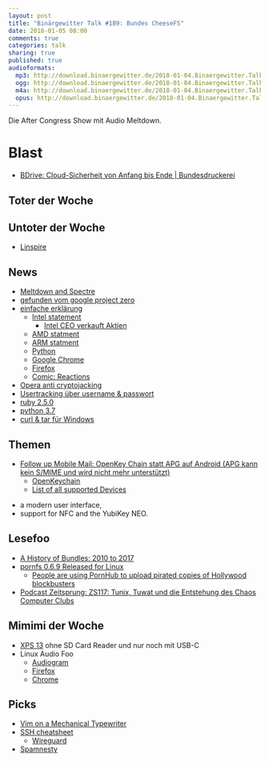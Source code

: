 ```yaml
---
layout: post
title: "Binärgewitter Talk #189: Bundes CheeseFS"
date: 2018-01-05 08:00
comments: true
categories: talk
sharing: true
published: true
audioformats:
  mp3: http://download.binaergewitter.de/2018-01-04.Binaergewitter.Talk.189.mp3
  ogg: http://download.binaergewitter.de/2018-01-04.Binaergewitter.Talk.189.ogg
  m4a: http://download.binaergewitter.de/2018-01-04.Binaergewitter.Talk.189.m4a
  opus: http://download.binaergewitter.de/2018-01-04.Binaergewitter.Talk.189.opus
---
```

Die After Congress Show mit Audio Meltdown.

# Blast
* [BDrive: Cloud-Sicherheit von Anfang bis Ende | Bundesdruckerei](
https://www.bundesdruckerei.de/de/Newsroom/Pressemitteilungen/Cloud-Sicherheit-von-Anfang-bis-Ende)

## Toter der Woche

## Untoter der Woche
- [Linspire](http://www.pro-linux.de/news/1/25471/linspire-mit-version-70-zur%C3%BCck.html)

## News

- [Meltdown and Spectre](https://meltdownattack.com/)
- [gefunden vom google project zero](https://googleprojectzero.blogspot.ch/2018/01/reading-privileged-memory-with-side.html)
- [einfache erklärung](https://danielmiessler.com/blog/simple-explanation-difference-meltdown-spectre/)
  * [Intel statement](https://security-center.intel.com/advisory.aspx?intelid=INTEL-SA-00088&languageid=en-fr)
    - [Intel CEO verkauft Aktien](https://www.fool.com/investing/2017/12/19/intels-ceo-just-sold-a-lot-of-stock.aspx)
  * [AMD statment](https://www.amd.com/en/corporate/speculative-execution)
  * [ARM statment](https://developer.arm.com/support/security-update)
  * [Python](http://pythonsweetness.tumblr.com/post/169166980422/the-mysterious-case-of-the-linux-page-table)
  * [Google Chrome](https://www.chromium.org/Home/chromium-security/ssca)
  * [Firefox](https://blog.mozilla.org/security/2018/01/03/mitigations-landing-new-class-timing-attack/)
  * [Comic: Reactions](http://www.commitstrip.com/en/2018/01/04/reactions-to-meltdown-and-spectre-exploits/?)
- [Opera anti cryptojacking](https://boingboing.net/2018/01/01/opera-browser-now-includes-cry.html)
- [Usertracking über username & passwort](https://www.theverge.com/2017/12/30/16829804/browser-password-manager-adthink-princeton-research)
- [ruby 2.5.0](https://www.ruby-lang.org/de/news/2017/12/25/ruby-2-5-0-released/)
- [python 3.7](https://www.python.org/dev/peps/pep-0553/)
- [curl & tar für Windows](https://blogs.technet.microsoft.com/virtualization/2017/12/19/tar-and-curl-come-to-windows/)

## Themen

- [Follow up Mobile Mail: OpenKey Chain statt APG auf Android (APG kann kein S/MIME und wird nicht mehr unterstützt)](https://en.wikipedia.org/wiki/Android_Privacy_Guard)
  * [OpenKeychain](https://www.openkeychain.org/faq/#nfc-security-tokens)
  * [List of all supported Devices](https://github.com/open-keychain/open-keychain/wiki/Security-Tokens)
 * a modern user interface,
 * support for NFC and the YubiKey NEO.

## Lesefoo
- [A History of Bundles: 2010 to 2017](http://andre.arko.net/2017/11/16/a-history-of-bundles/)
- [pornfs 0.6.9 Released for Linux](https://www.sudosatirical.com/articles/pornfs-released-for-linux/)
  * [People are using PornHub to upload pirated copies of Hollywood blockbusters](
http://www.news.com.au/technology/online/piracy/people-are-using-pornhub-to-upload-pirated-copies-of-hollywood-blockbusters/news-story/3bf376ae44b93c70cf841a900985d092
)
- [Podcast Zeitsprung: ZS117: Tunix, Tuwat und die Entstehung des Chaos Computer Clubs](https://www.zeitsprung.fm/podcast/zs117/)

## Mimimi der Woche
- [XPS 13](https://www.heise.de/newsticker/meldung/Dell-XPS-13-Neuauflage-mit-weissem-Fasergeflecht-3932403.html) ohne SD Card Reader und nur noch mit USB-C
- Linux Audio Foo
  * [Audiogram](https://github.com/nypublicradio/audiogram)
  * [Firefox](https://addons.mozilla.org/en-US/firefox/addon/tab-garbage-collector/)
  * [Chrome](https://chrome.google.com/webstore/detail/tab-garbage-collector/pnhaaefbdpppebmmlikhfgpdjggdklln?hl=en)

## Picks
- [Vim on a Mechanical Typewriter](http://blog.qqrs.us/blog/2013/05/03/vim-on-a-mechanical-typewriter/)
- [SSH cheatsheet](https://bitrot.sh/cheatsheet/13-12-2017-ssh-cheatsheet/)
  * [Wireguard](https://www.wireguard.com/)
- [Spamnesty](https://spa.mnesty.com/)


